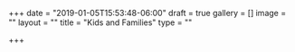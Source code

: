 +++
date = "2019-01-05T15:53:48-06:00"
draft = true
gallery = []
image = ""
layout = ""
title = "Kids and Families"
type = ""

+++

